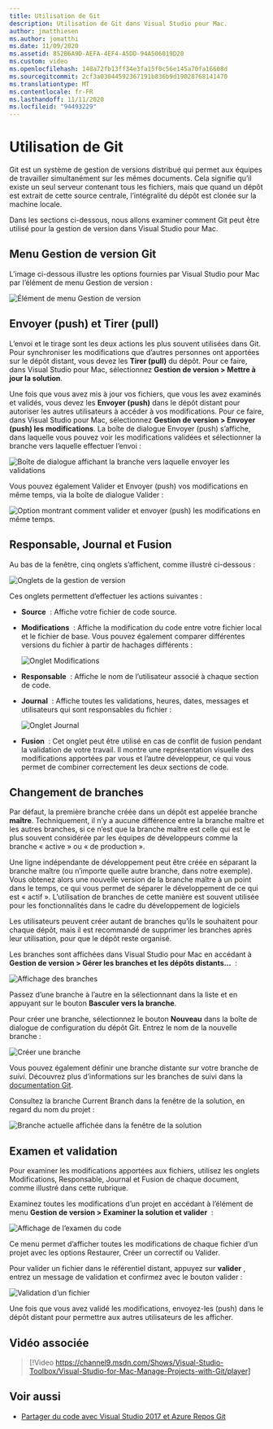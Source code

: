 ```yaml
---
title: Utilisation de Git
description: Utilisation de Git dans Visual Studio pour Mac.
author: jmatthiesen
ms.author: jomatthi
ms.date: 11/09/2020
ms.assetid: 852B6A9D-AEFA-4EF4-A5DD-94A506019D20
ms.custom: video
ms.openlocfilehash: 148a72fb13ff34e3fa15f0c56e145a70fa16608d
ms.sourcegitcommit: 2cf3a03044592367191b836b9d19028768141470
ms.translationtype: MT
ms.contentlocale: fr-FR
ms.lasthandoff: 11/11/2020
ms.locfileid: "94493229"
---
```

# <a name="working-with-git"></a>Utilisation de Git

Git est un système de gestion de versions distribué qui permet aux équipes de travailler simultanément sur les mêmes documents. Cela signifie qu’il existe un seul serveur contenant tous les fichiers, mais que quand un dépôt est extrait de cette source centrale, l’intégralité du dépôt est clonée sur la machine locale.

Dans les sections ci-dessous, nous allons examiner comment Git peut être utilisé pour la gestion de version dans Visual Studio pour Mac.

## <a name="git-version-control-menu"></a>Menu Gestion de version Git

L’image ci-dessous illustre les options fournies par Visual Studio pour Mac par l’élément de menu Gestion de version :

![Élément de menu Gestion de version](media/version-control-gitVersionControlMenu.png)

## <a name="push-and-pull"></a>Envoyer (push) et Tirer (pull)

L’envoi et le tirage sont les deux actions les plus souvent utilisées dans Git. Pour synchroniser les modifications que d’autres personnes ont apportées sur le dépôt distant, vous devez les **Tirer (pull)** du dépôt. Pour ce faire, dans Visual Studio pour Mac, sélectionnez **Gestion de version > Mettre à jour la solution**.

Une fois que vous avez mis à jour vos fichiers, que vous les avez examinés et validés, vous devez les **Envoyer (push)** dans le dépôt distant pour autoriser les autres utilisateurs à accéder à vos modifications. Pour ce faire, dans Visual Studio pour Mac, sélectionnez **Gestion de version > Envoyer (push) les modifications**. La boîte de dialogue Envoyer (push) s’affiche, dans laquelle vous pouvez voir les modifications validées et sélectionner la branche vers laquelle effectuer l’envoi :

![Boîte de dialogue affichant la branche vers laquelle envoyer les validations](media/version-control-gitPush.png)

Vous pouvez également Valider et Envoyer (push) vos modifications en même temps, via la boîte de dialogue Valider :

![Option montrant comment valider et envoyer (push) les modifications en même temps.](media/version-control-commitPush.png)

## <a name="blame-log-and-merge"></a>Responsable, Journal et Fusion

Au bas de la fenêtre, cinq onglets s’affichent, comme illustré ci-dessous :

![Onglets de la gestion de version](media/version-control-gitTabs.png)

Ces onglets permettent d’effectuer les actions suivantes :

* **Source**  : Affiche votre fichier de code source.
* **Modifications**  : Affiche la modification du code entre votre fichier local et le fichier de base. Vous pouvez également comparer différentes versions du fichier à partir de hachages différents :

    ![Onglet Modifications](media/version-control-gitChange.png)

* **Responsable**  : Affiche le nom de l’utilisateur associé à chaque section de code.
* **Journal**  : Affiche toutes les validations, heures, dates, messages et utilisateurs qui sont responsables du fichier :

    ![Onglet Journal](media/version-control-gitLog.png)

* **Fusion**  : Cet onglet peut être utilisé en cas de conflit de fusion pendant la validation de votre travail. Il montre une représentation visuelle des modifications apportées par vous et l’autre développeur, ce qui vous permet de combiner correctement les deux sections de code.

## <a name="switching-branches"></a>Changement de branches

Par défaut, la première branche créée dans un dépôt est appelée branche **maître**. Techniquement, il n’y a aucune différence entre la branche maître et les autres branches, si ce n’est que la branche maître est celle qui est le plus souvent considérée par les équipes de développeurs comme la branche « active » ou « de production ».

Une ligne indépendante de développement peut être créée en séparant la branche maître (ou n’importe quelle autre branche, dans notre exemple). Vous obtenez alors une nouvelle version de la branche maître à un point dans le temps, ce qui vous permet de séparer le développement de ce qui est « actif ». L’utilisation de branches de cette manière est souvent utilisée pour les fonctionnalités dans le cadre du développement de logiciels

Les utilisateurs peuvent créer autant de branches qu’ils le souhaitent pour chaque dépôt, mais il est recommandé de supprimer les branches après leur utilisation, pour que le dépôt reste organisé.

Les branches sont affichées dans Visual Studio pour Mac en accédant à **Gestion de version > Gérer les branches et les dépôts distants...**  :

![Affichage des branches](media/version-control-gitBranch2.png)

Passez d’une branche à l’autre en la sélectionnant dans la liste et en appuyant sur le bouton **Basculer vers la branche**.

Pour créer une branche, sélectionnez le bouton **Nouveau** dans la boîte de dialogue de configuration du dépôt Git. Entrez le nom de la nouvelle branche :

![Créer une branche](media/version-control-gitBranch.png)

Vous pouvez également définir une branche distante sur votre branche de _suivi_. Découvrez plus d’informations sur les branches de suivi dans la [documentation Git](https://git-scm.com/book/en/v2/Git-Branching-Remote-Branches#Tracking-Branches).

Consultez la branche Current Branch dans la fenêtre de la solution, en regard du nom du projet :

 ![Branche actuelle affichée dans la fenêtre de la solution](media/version-control-gitBranchName.png)

## <a name="reviewing-and-committing"></a>Examen et validation

Pour examiner les modifications apportées aux fichiers, utilisez les onglets Modifications, Responsable, Journal et Fusion de chaque document, comme illustré dans cette rubrique.

Examinez toutes les modifications d’un projet en accédant à l’élément de menu **Gestion de version > Examiner la solution et valider**  :

![Affichage de l’examen du code](media/version-control-gitReviewCommit.png)

Ce menu permet d’afficher toutes les modifications de chaque fichier d’un projet avec les options Restaurer, Créer un correctif ou Valider.

Pour valider un fichier dans le référentiel distant, appuyez sur **valider** , entrez un message de validation et confirmez avec le bouton valider :

![Validation d’un fichier](media/version-control-gitCommit.png)

Une fois que vous avez validé les modifications, envoyez-les (push) dans le dépôt distant pour permettre aux autres utilisateurs de les afficher.

## <a name="related-video"></a>Vidéo associée

> [!Video https://channel9.msdn.com/Shows/Visual-Studio-Toolbox/Visual-Studio-for-Mac-Manage-Projects-with-Git/player]

## <a name="see-also"></a>Voir aussi

* [Partager du code avec Visual Studio 2017 et Azure Repos Git](/azure/devops/repos/git/share-your-code-in-git-vs-2017)
